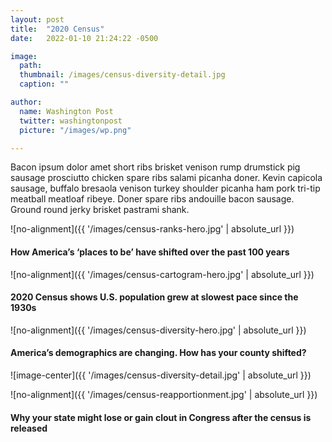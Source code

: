 ```yaml
---
layout: post
title:  "2020 Census"
date:   2022-01-10 21:24:22 -0500

image:
  path: 
  thumbnail: /images/census-diversity-detail.jpg
  caption: ""

author:
  name: Washington Post
  twitter: washingtonpost
  picture: "/images/wp.png"

---
```


Bacon ipsum dolor amet short ribs brisket venison rump drumstick pig sausage prosciutto chicken spare ribs salami picanha doner. Kevin capicola sausage, buffalo bresaola venison turkey shoulder picanha ham pork tri-tip meatball meatloaf ribeye. Doner spare ribs andouille bacon sausage. Ground round jerky brisket pastrami shank.

![no-alignment]({{ '/images/census-ranks-hero.jpg' | absolute_url }})

#### How America’s ‘places to be’ have shifted over the past 100 years


![no-alignment]({{ '/images/census-cartogram-hero.jpg' | absolute_url }})

#### 2020 Census shows U.S. population grew at slowest pace since the 1930s


![no-alignment]({{ '/images/census-diversity-hero.jpg' | absolute_url }})

#### America’s demographics are changing. How has your county shifted?

![image-center]({{ '/images/census-diversity-detail.jpg' | absolute_url }})




![no-alignment]({{ '/images/census-reapportionment.jpg' | absolute_url }})

#### Why your state might lose or gain clout in Congress after the census is released



[project-link]: https://www.washingtonpost.com/graphics/2020/local/white-house-fence-protest-signs-photos/
[print-pdf]: /protest-wall-print.pdf
